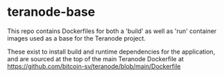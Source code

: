 # teranode-base

This repo contains Dockerfiles for both a 'build' as well as 'run' container images used as a base for the Teranode project.

These exist to install build and runtime dependencies for the application, and are sourced at the top of the main Teranode Dockerfile at https://github.com/bitcoin-sv/teranode/blob/main/Dockerfile
